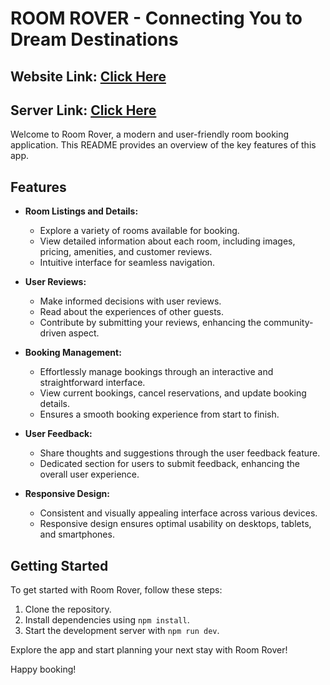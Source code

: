 # ROOM ROVER - Connecting You to Dream Destinations

## Website Link: [Click Here](https://room-rover.web.app)

## Server Link: [Click Here](https://roomrover-sever-hz75sv5qr-mehedi-hasans-hrid.vercel.app)

Welcome to Room Rover, a modern and user-friendly room booking application. This README provides an overview of the key features of this app.

## Features

- **Room Listings and Details:**
  - Explore a variety of rooms available for booking.
  - View detailed information about each room, including images, pricing, amenities, and customer reviews.
  - Intuitive interface for seamless navigation.

- **User Reviews:**
  - Make informed decisions with user reviews.
  - Read about the experiences of other guests.
  - Contribute by submitting your reviews, enhancing the community-driven aspect.

- **Booking Management:**
  - Effortlessly manage bookings through an interactive and straightforward interface.
  - View current bookings, cancel reservations, and update booking details.
  - Ensures a smooth booking experience from start to finish.

- **User Feedback:**
  - Share thoughts and suggestions through the user feedback feature.
  - Dedicated section for users to submit feedback, enhancing the overall user experience.

- **Responsive Design:**
  - Consistent and visually appealing interface across various devices.
  - Responsive design ensures optimal usability on desktops, tablets, and smartphones.

## Getting Started

To get started with Room Rover, follow these steps:

1. Clone the repository.
2. Install dependencies using `npm install`.
3. Start the development server with `npm run dev`.

Explore the app and start planning your next stay with Room Rover!

Happy booking!
